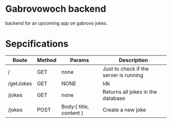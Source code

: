 # Gabrovowoch backend
backend for an upcoming app on gabrovo jokes.

# Sepcifications

| Route | Method | Params | Description |
|---|---|---|---|
| /  | GET  | none  | Just to check if the server is running  |
| /getJokes  | GET  | NONE  | Idk  |
| /jokes  | GET  | none  | Returns all jokes in the database  |
| /jokes  | POST  | Body:{ title, content }  | Create a new joke  |
